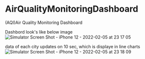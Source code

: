 # AirQualityMonitoringDashboard
(AQI)Air Quality Monitoring Dashboard

Dashbord look's like below image
![Simulator Screen Shot - iPhone 12 - 2022-02-05 at 23 17 05](https://user-images.githubusercontent.com/19324077/152670699-3dfee5a5-d9a4-4fa3-836c-7814c038c6ba.png)

data of each city updates on 10 sec, which is displaye in line charts
![Simulator Screen Shot - iPhone 12 - 2022-02-05 at 23 18 09](https://user-images.githubusercontent.com/19324077/152670702-513d03bd-fa27-4a8f-af01-84a334c83bd7.png)
